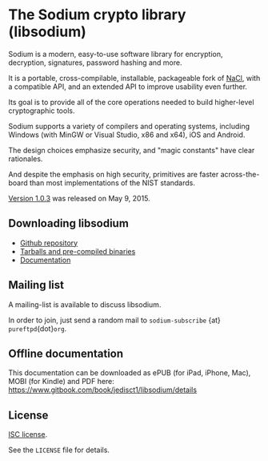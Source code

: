# The Sodium crypto library (libsodium)

Sodium is a modern, easy-to-use software library for encryption, decryption, signatures, password hashing and more.

It is a portable, cross-compilable, installable, packageable fork of [NaCl](http://nacl.cr.yp.to/), with a compatible API, and an
extended API to improve usability even further.

Its goal is to provide all of the core operations needed to build higher-level cryptographic tools.

Sodium supports a variety of compilers and operating systems,
including Windows (with MinGW or Visual Studio, x86 and x64), iOS and Android.

The design choices emphasize security, and "magic constants" have clear rationales.

And despite the emphasis on high security, primitives are faster across-the-board than most implementations of the NIST standards.

[Version 1.0.3](https://github.com/jedisct1/libsodium/releases) was released on May 9, 2015.

## Downloading libsodium

- [Github repository](https://github.com/jedisct1/libsodium)
- [Tarballs and pre-compiled binaries](https://download.libsodium.org/libsodium/releases/)
- [Documentation](http://doc.libsodium.org)

## Mailing list

A mailing-list is available to discuss libsodium.

In order to join, just send a random mail to `sodium-subscribe` {at}
`pureftpd`{dot}`org`.

## Offline documentation

This documentation can be downloaded as ePUB (for iPad, iPhone, Mac),
MOBI (for Kindle) and PDF here: https://www.gitbook.com/book/jedisct1/libsodium/details

## License

[ISC license](https://en.wikipedia.org/wiki/ISC_license).

See the `LICENSE` file for details.
